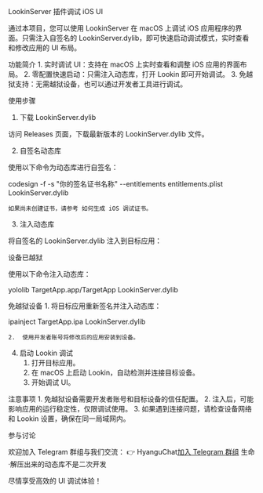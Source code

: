LookinServer 插件调试 iOS UI

通过本项目，您可以使用 LookinServer 在 macOS 上调试 iOS 应用程序的界面。只需注入自签名的 LookinServer.dylib，即可快速启动调试模式，实时查看和修改应用的 UI 布局。

功能简介
	1.	实时调试 UI：支持在 macOS 上实时查看和调整 iOS 应用的界面布局。
	2.	零配置快速启动：只需注入动态库，打开 Lookin 即可开始调试。
	3.	免越狱支持：无需越狱设备，也可以通过开发者工具进行调试。

使用步骤

1. 下载 LookinServer.dylib

访问 Releases 页面，下载最新版本的 LookinServer.dylib 文件。

2. 自签名动态库

使用以下命令为动态库进行自签名：

codesign -f -s "你的签名证书名称" --entitlements entitlements.plist LookinServer.dylib

	如果尚未创建证书，请参考 如何生成 iOS 调试证书。

3. 注入动态库

将自签名的 LookinServer.dylib 注入到目标应用：

设备已越狱

使用以下命令注入动态库：

yololib TargetApp.app/TargetApp LookinServer.dylib

免越狱设备
	1.	将目标应用重新签名并注入动态库：

ipainject TargetApp.ipa LookinServer.dylib


	2.	使用开发者账号将修改后的应用安装到设备。

4. 启动 Lookin 调试
	1.	打开目标应用。
	2.	在 macOS 上启动 Lookin，自动检测并连接目标设备。
	3.	开始调试 UI。

注意事项
	1.	免越狱设备需要开发者账号和目标设备的信任配置。
	2.	注入后，可能影响应用的运行稳定性，仅限调试使用。
	3.	如果遇到连接问题，请检查设备网络和 Lookin 设置，确保在同一局域网内。

参与讨论

欢迎加入 Telegram 群组与我们交流：
👉 HyanguChat[加入 Telegram 群组](https://t.me/HyanguChat)
生命
 ·解压出来的动态库不是二次开发

尽情享受高效的 UI 调试体验！
